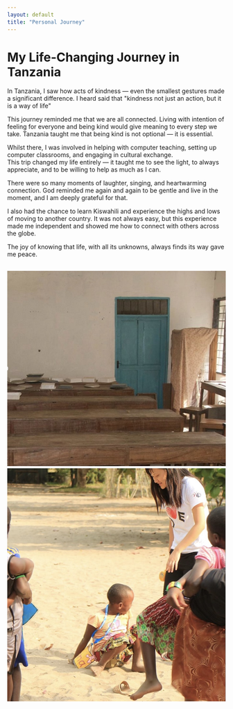 ```yaml
---
layout: default
title: "Personal Journey"
---
```


# My Life-Changing Journey in Tanzania

In Tanzania, I saw how acts of kindness — even the smallest gestures made a significant difference. I heard said that "kindness not just an action, but it is a way of life"

This journey reminded me that we are all connected. Living with intention of feeling for everyone and being kind would give meaning to every step we take. Tanzania taught me that being kind is not optional — it is essential.

Whilst there, I was involved in helping with computer teaching, setting up computer classrooms, and engaging in cultural exchange.  
This trip changed my life entirely — it taught me to see the light, to always appreciate, and to be willing to help as much as I can.  

There were so many moments of laughter, singing, and heartwarming connection. God reminded me again and again to be gentle and live in the moment, and I am deeply grateful for that.  

I also had the chance to learn Kiswahili and experience the highs and lows of moving to another country. It was not always easy, but this experience made me independent and showed me how to connect with others across the globe.  

The joy of knowing that life, with all its unknowns, always finds its way gave me peace.  

![Computer Teaching](assets/han.jpg)
![My Journey](assets/tan.jpg)
---

